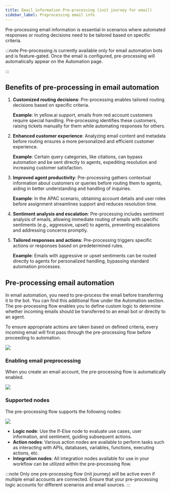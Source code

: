 ```yaml
---
title: Email information Pre-processing (init journey for email)
sidebar_label: Preprocessing email info
---
```


Pre-processing email information is essential in scenarios where automated responses or routing decisions need to be tailored based on specific criteria. 

:::note
Pre-processing is currently available only for email automation bots and is feature-gated. Once the email is configured, pre-processing will automatically appear on the Automation page.

:::

## Benefits of pre-processing in email automation

1. **Customized routing decisions**:
   Pre-processing enables tailored routing decisions based on specific criteria.
   
   **Example**: In yellow.ai support, emails from red account customers require special handling. Pre-processing identifies these customers, raising tickets manually for them while automating responses for others.

2. **Enhanced customer experience**:
   Analyzing email content and metadata before routing ensures a more personalized and efficient customer experience.
   
   **Example**: Certain query categories, like citations, can bypass automation and be sent directly to agents, expediting resolution and increasing customer satisfaction.

3. **Improved agent productivity**:
   Pre-processing gathers contextual information about customers or queries before routing them to agents, aiding in better understanding and handling of inquiries.
   
   **Example**: In the APAC scenario, obtaining account details and user roles before assignment streamlines support and reduces resolution time.

4. **Sentiment analysis and escalation**:
   Pre-processing includes sentiment analysis of emails, allowing immediate routing of emails with specific sentiments (e.g., aggressive, upset) to agents, preventing escalations and addressing concerns promptly.

5. **Tailored responses and actions**:
   Pre-processing triggers specific actions or responses based on predetermined rules.
   
   **Example**: Emails with aggressive or upset sentiments can be routed directly to agents for personalized handling, bypassing standard automation processes.


## Pre-processing email automation

In email automation, you need to pre-process the email before transferring it to the bot. You can find this additional flow under the Automation section. The pre-processing flow enables you to define custom logic to determine whether incoming emails should be transferred to an email bot or directly to an agent.

To ensure appropriate actions are taken based on defined criteria, every incoming email will first pass through the pre-processing flow before proceeding to automation.

   ![](https://i.imgur.com/j5Nkrj8.png)

### Enabling email preprocessing

When you create an email account, the pre-processing flow is automatically enabled.

   ![](https://i.imgur.com/Qnwx8lP.png)

### Supported nodes

The pre-processing flow supports the following nodes:

   ![](https://i.imgur.com/ewSUR6g.png)

- **Logic node**: Use the If-Else node to evaluate use cases, user information, and sentiment, guiding subsequent actions.
- **Action nodes**: Various action nodes are available to perform tasks such as interacting with APIs, databases, variables, functions, executing actions, etc.
- **Integration nodes**: All integration nodes available for use in your workflow can be utilized within the pre-processing flow.


:::note
Only one pre-processing flow (init journey) will be active even if multiple email accounts are connected. Ensure that your pre-processing logic accounts for different scenarios and email sources.
:::


